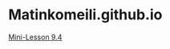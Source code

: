 # Matinkomeili.github.io
<a href="https://matinkomeili.github.io/Mini-Lesson 9.4">  Mini-Lesson 9.4 </a>
